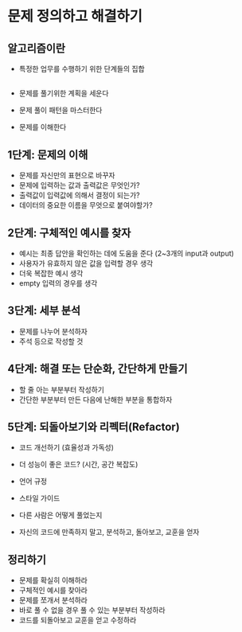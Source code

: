 # 문제 정의하고 해결하기

## 알고리즘이란

- 특정한 업무를 수행하기 위한 단계들의 집합

##

- 문제를 풀기위한 계획을 세운다
- 문제 풀이 패턴을 마스터한다

- 문제를 이해한다

## 1단계: 문제의 이해

- 문제를 자신만의 표현으로 바꾸자
- 문제에 입력하는 값과 출력값은 무엇인가?
- 출력값이 입력값에 의해서 결정이 되는가?
- 데이터의 중요한 이름을 무엇으로 붙여야할가?

## 2단계: 구체적인 예시를 찾자

- 예시는 최종 답안을 확인하는 데에 도움을 준다 (2~3개의 input과 output)
- 사용자가 유효하지 않은 값을 입력할 경우 생각
- 더욱 복잡한 예시 생각
- empty 입력의 경우를 생각

## 3단계: 세부 분석

- 문제를 나누어 분석하자
- 주석 등으로 작성할 것

## 4단계: 해결 또는 단순화, 간단하게 만들기

- 할 줄 아는 부분부터 작성하기
- 간단한 부분부터 만든 다음에 난해한 부분을 통합하자

## 5단계: 되돌아보기와 리펙터(Refactor)

- 코드 개선하기 (효율성과 가독성)
- 더 성능이 좋은 코드? (시간, 공간 복잡도)
- 언어 규정
- 스타일 가이드
- 다른 사람은 어떻게 풀었는지

- 자신의 코드에 만족하지 말고, 분석하고, 돌아보고, 교훈을 얻자

## 정리하기

- 문제를 확실히 이해하라
- 구체적인 예시를 찾아라
- 문제를 쪼개서 분석하라
- 바로 풀 수 없을 경우 풀 수 있는 부분부터 작성하라
- 코드를 되돌아보고 교훈을 얻고 수정하라
